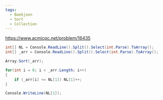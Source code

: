 ```yaml
---
tags:
  - Baekjoon
  - Sort
  - Collection
---
```

https://www.acmicpc.net/problem/16435
```C#
int[] NL = Console.ReadLine().Split().Select(int.Parse).ToArray();
int[] _arr = Console.ReadLine().Split().Select(int.Parse).ToArray();

Array.Sort(_arr);

for(int i = 0; i < _arr.Length; i++)
{
    if (_arr[i] <= NL[1]) NL[1]++;
}

Console.WriteLine(NL[1]);
```